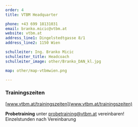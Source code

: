 ```yaml
---
order: 4
title: VTBM Headquarter

phone: +43 699 18131031
email: branko.micic@vtbm.at
website: vtbm.at
address_line1: Dingelstedtgasse 8/1
address_line2: 1150 Wien

schulleiter: Ing. Branko Micic
schulleiter_title: Headcoach
schulleiter_image: other/Branko_DAN_kl.jpg

map: other/map-vtbmwien.png

---
```


### Trainingszeiten
[www.vtbm.at/trainingszeiten](www.vtbm.at/trainingszeiten)

**Probetraining** unter probetraining@vtbm.at vereinbaren!<br />
Einzelstunden nach Vereinbarung

